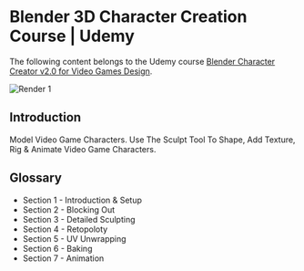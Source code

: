 # Blender 3D Character Creation Course | Udemy
The following content belongs to the Udemy course [Blender Character Creator v2.0 for Video Games Design](https://www.udemy.com/course/blendercharacters/).

![Render 1](/Renders/Pictures/0001-0250-gif.gif?raw=true)

## Introduction
Model Video Game Characters. Use The Sculpt Tool To Shape, Add Texture, Rig & Animate Video Game Characters.

## Glossary

* Section 1 - Introduction & Setup
* Section 2 - Blocking Out
* Section 3 - Detailed Sculpting
* Section 4 - Retopoloty
* Section 5 - UV Unwrapping
* Section 6 - Baking
* Section 7 - Animation
